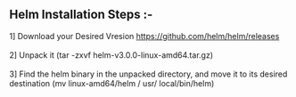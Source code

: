 ## Helm Installation Steps :- ##


1] Download your  Desired Vresion https://github.com/helm/helm/releases <br><br>
2] Unpack it (tar -zxvf helm-v3.0.0-linux-amd64.tar.gz) <br><br>
3] Find the helm binary in the unpacked directory, and move it to its desired destination (mv linux-amd64/helm /   usr/ local/bin/helm) <br><br>